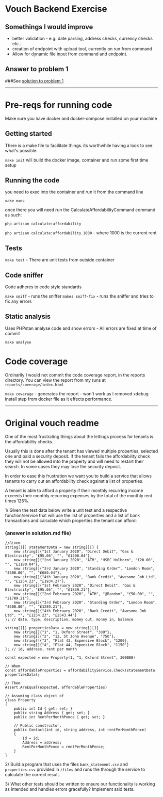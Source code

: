 # Vouch Backend Exercise

## Somethings  I would improve
- better validation - e.g. date parsing, address checks, currency checks etc..
- creation of endpoint with upload tool, currently on run from command
- Allow for dynamic file input from command and endpoint.

## Answer to problem 1

###See [solution to problem 1](solution.md)

---

# Pre-reqs for running code

Make sure you have docker and docker-compose installed on your machine

## Getting started

There is a make file to facilitate things. its worthwhile having a look to see what's possible.

`make init` will build the docker image, container and run some first time setup

## Running the code

you need to exec into the container and run it from the command line

`make exec`

once there you will need run the CalculateAffordabilityCommand command as such:

`php artisan calculate:affordability`

`php artisan calculate:affordability 1000` - where 1000 is the current rent

## Tests

`make test` - There are unit tests from outside container

## Code sniffer

Code adheres to code style standards

`make sniff` - runs the sniffer
`makes sniff-fix` - runs the sniffer and tries to fix any errors

## Static analysis

Uses PHPstan analyse code and show errors - All errors are fixed at time of commit

`make analyse`

# Code coverage

Ordinarily I would not commit the code coverage report, in the reports directory.  You can view the report
from my runs at `reports/coverage/index.html`

`make coverage` - generates the report - won't work as I removed xdebug install step from docker file as it effects
performance.

---

# Original vouch readme

One of the most frustrating things about the lettings process for tenants is the affordability checks.

Usually this is done after the tenant has viewed multiple properties, selected one and paid a security deposit. If the tenant fails the affordability check they will not be allowed into the property and will need to restart their search. In some cases they may lose the security deposit.

In order to ease this frustration we want you to build a service that allows tenants to carry out an affordability check against a list of properties.

A tenant is able to afford a property if their monthly recurring income exceeds their monthly recurring expenses by the total of the monthly rent times 125%.

1/ Given the test data below write a unit test and a respective function/service that will use the list of properties and a list of bank transactions and calculate which properties the tenant can afford:
###  (answer in solution.md file)
```
//Given 
string[][] statementData = new string[][] {
    new string[]{"1st January 2020", "Direct Debit", "Gas & Electricity", "£95.06", "", "£1200.04"},
    new string[]{"2nd January 2020", "ATM", "HSBC Holborn", "£20.00", "", "£1180.04"},
    new string[]{"3rd January 2020", "Standing Order", "London Room", "£500.00", "", "£680.04"},
    new string[]{"4th January 2020", "Bank Credit", "Awesome Job Ltd", "", "£1254.23", "£1934.27"},
    new string[]{"1st February 2020", "Direct Debit", "Gas & Electricity", "£95.06", "", "£1839.21"},
    new string[]{"2nd February 2020", "ATM", "@Random", "£50.00", "", "£1789.21"},
    new string[]{"3rd February 2020", "Standing Order", "London Room", "£500.00", "", "£1289.21"},
    new string[]{"4th February 2020", "Bank Credit", "Awesome Job Ltd", "", "£1254.23", "£2543.44"}
}; // date, type, description, money out, money in, balance

string[][] propertiesData = new string[][]{
    new string[]{"1", "1, Oxford Street", "300"},
    new string[]{"2", "12, St John Avenue", "750"},
    new string[]{"3", "Flat 43, Expensive Block", "1200},
    new string[]{"4", "Flat 44, Expensive Block", "1150"}
}; // id, address, rent per month

const expected = new Property(1, "1, Oxford Street", 300000) 
            
// When
const affordableProperties = affordabilityService.Check(statementData propertiesData);
        
// Then
Assert.AreEqual(expected, affordableProperties)
        
// Assuming class object of
class Property
{
    public int Id { get; set; }
    public string Address { get; set; }
    public int RentPerMonthPence { get; set; }

    // Public constructor.
    public Contact(int id, string address, int rentPerMonthPence)
    {
        Id = id;
        Address = address;
        RentPerMonthPence = rentPerMonthPence;
    }
}
```

2/ Build a program that uses the files `bank_statement.csv` and `properties.csv` provided in `/files` and runs the through the service to calculate the correct result.

3/ What other tests should be written to ensure our functionality is working as intended and handles errors gracefully? Implement said tests.
